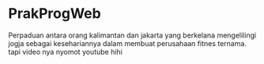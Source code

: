 # PrakProgWeb
Perpaduan antara orang kalimantan dan jakarta yang berkelana mengelilingi jogja sebagai kesehariannya
dalam membuat perusahaan fitnes ternama. tapi video nya nyomot youtube hihi
